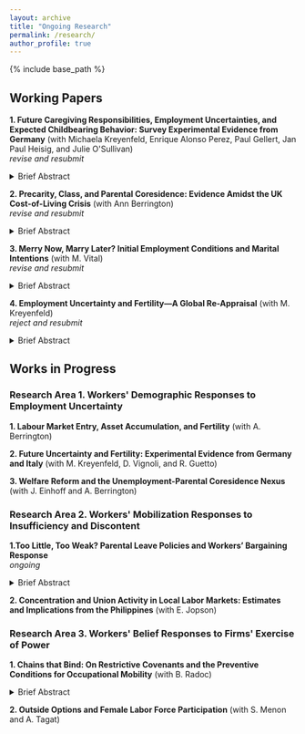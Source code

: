 ```yaml
---
layout: archive
title: "Ongoing Research"
permalink: /research/
author_profile: true
---
```


{% include base_path %}


## Working Papers

**1. Future Caregiving Responsibilities, Employment Uncertainties, and Expected Childbearing Behavior: Survey Experimental Evidence from Germany** (with Michaela Kreyenfeld, Enrique Alonso Perez, Paul Gellert, Jan Paul Heisig, and Julie O'Sullivan)<br>_revise and resubmit_

<details>
  <summary>Brief Abstract</summary>
  
In societies experiencing declining birth rates, understanding factors that influence childbearing decisions is critical. We employ a factorial survey experiment to investigate how future narratives of old age caregiving responsibilities and employment uncertainties shape the expected childbearing behavior of a fictitious couple described in a vignette. Respondents from the nationally representative German Socio-Economic Panel Innovation Sample (SOEP-IS) (n=1,750) were randomly assigned five vignettes, each describing a hypothetical and future-oriented narrative with varying levels of old-age caregiving responsibilities and employment uncertainties. After each vignette, respondents rated their expectations about the couple’s childbearing behavior within the next three years using an 11-point Likert scale. Results show that high old age caregiving responsibilities and high employment uncertainties reduce expected childbearing behavior by 2.8 and 1.9 points respectively, compared to when both factors are absent. Taking respondent characteristics into account, further analyses reveal that while female respondents evaluate the importance of having low or no old age caregiving responsibilities than males do, neither objective nor subjective measures of respondents’ employment markers moderated the effect of future employment uncertainties. We discuss the implications of our results in highlighting the conditions that are regarded as more or less favorable for childbearing and, more broadly, how both future-oriented old-age caregiving duties and employment uncertainties alter expectations about family formation. </details>

**2. Precarity, Class, and Parental Coresidence: Evidence Amidst the UK Cost-of-Living Crisis** (with Ann Berrington)<br>_revise and resubmit_

<details>
  <summary>Brief Abstract</summary>
  
The cost-of-living crisis in the UK is likely to have amplified the increasing rates of parental coresidence among young adults. Amidst this period, we examine how underexplored forms of employment precarity (e.g., underemployment and temporary and agency work) are associated with parental coresidence. Refining the feathered nest/gilded cage hypotheses to incorporate employment precarity, we further analyze how parental social class moderates this relationship across the transition to adulthood phase, driven by both protective and propellant motives of parents. Estimating logistic regression models using the 2021-23 waves of the UK Labour Force Survey, we demonstrate the association between precarity and coresidence, and probe heterogeneities by sex, age, and parental social class. Three results are worth noting. First, apart from unemployment, states of labor underutilization (underemployment) and impermanence (temporary and agency work) are associated with a higher probability of parental coresidence relative to stable employment. Second, parental class matters—the positive precarity-coresidence association is most pronounced among service-class parents. Finally, our results support a refined feathered nest/gilded cage hypothesis whereby (higher) parental resources facilitate coresidence at earlier phases of adulthood transitions, especially for unemployed and precariously employed adult children, but this moderating role tapers off with age. </details>

**3. Merry Now, Marry Later? Initial Employment Conditions and Marital Intentions** (with M. Vital) <br>_revise and resubmit_

<details>
  <summary>Brief Abstract</summary>
  
Young adults typically navigate initial transitions into the labor market along with family formation intentions and decisions. A thick strand of literature, mostly based on Western contexts, demonstrates how employment instability is associated with marital behavior (intentions and actual transitions). The Philippines, as the only country in the world without any legal provision for divorce, is an interesting case in analyzing both the institution of and the preferences for marriage. Following the Oppenheimerian hypothesis that employment stability partly explains (earlier) marriage timing, especially among career-oriented young adults, we analyze the relationship between precarious initial conditions and marital intentions among this highly educated subgroup. We estimate logistic regression models using data from a nationally representative college graduate tracer survey in the Philippines. Our analysis highlights three findings. First, an overwhelming majority intend to get married ($>90\%$), regardless of employment status. Second, precarious labor market states are not associated with marital intentions except for economically inactive females. Finally, precarity matters for the expressed timing of marriage---compared to their stably employed counterparts, marriage-oriented young adults on fixed-term contracts, unemployment, or economic inactivity express a slightly later ideal period to marry. These descriptive findings speak to the idea that highly educated young adults in ``merry'' employment conditions intend to marry sooner rather than later. </details>

**4. Employment Uncertainty and Fertility—A Global Re-Appraisal** (with M. Kreyenfeld)  <br>_reject and resubmit_

<details>
  <summary>Brief Abstract</summary>
  
In prior macro-level analyses of fertility patterns, (economic) uncertainty is commonly operationalized using unemployment rates. However, labor markets in developing countries are characterized by low unemployment and high vulnerable employment, partly due to the ``survivalist'' motive. Recognizing the different manifestations of uncertainty across countries, this paper reappraises its associations with fertility in three ways. First, we operationalize uncertainty beyond unemployment rates, incorporating alternative measures such as vulnerable and solo self-employment rates that better capture labor market dynamics in developing countries. Second, we extend the geographic scope of existing work to a global scale---including countries from across all regional groups and income classifications. Finally, we adopt both static and dynamic panel estimation techniques that account for the inherent persistence of period fertility rates. Results suggest that: (i) lagged unemployment rates have a robustly negative association with fertility; (ii) the magnitude of this association seems stronger for lower-income countries; and (iii) vulnerable and self-employment rates are also negatively associated with fertility but only in the static model specification. Broadly, these findings suggest that beyond unemployment, precarious employment conditions are associated with fertility dynamics in lower-income economies and thus, further demographic research on the topic of ``uncertainty'' should use contextually fitting measures.

</details>



## Works in Progress

### Research Area 1. Workers' Demographic Responses to Employment Uncertainty

**1. Labour Market Entry, Asset Accumulation, and Fertility** (with A. Berrington)

**2. Future Uncertainty and Fertility: Experimental Evidence from Germany and Italy** (with M. Kreyenfeld, D. Vignoli, and R. Guetto)

**3. Welfare Reform and the Unemployment-Parental Coresidence Nexus** (with J. Einhoff and A. Berrington)

### Research Area 2. Workers' Mobilization Responses to Insufficiency and Discontent

**1.Too Little, Too Weak? Parental Leave Policies and Workers’ Bargaining Response**<br> _ongoing_

<details>
  <summary>Brief Abstract</summary>

When statutory work and family entitlements are deemed insufficient, how do workers respond and compensate? Some evidence suggests that unionization may secure higher benefit entitlements than what is statutorily guaranteed. However, the universality of this “success story” is far from established, particularly in contexts where unions play a less salient role. Bridging this gap, we construct a novel dataset of all private sector collective bargaining agreements (CBAs) in the Philippines from 2016-2021 to: descriptively estimate (i) the prevalence of paid parental leaves (PPLs) in CBAs; (ii) whether having female leaders is associated with a higher probability of PPL inclusion; and (iii) whether wage increase provisions “crowd-out” PPLs. We further estimate the effect of a 2019 maternity leave reform, which increased leave entitlements from 8 to 15 weeks, on the inclusion of PPLs in CBAs using two identification strategies - a pre-post comparison of multi-plant ultimate parent entities (UPEs) and a regression discontinuity in time (RDiT) design. Results suggest that around 65% of CBAs contain reinforcing provisions that merely restate statutory leave entitlements, while only 5% contain augmenting provisions that secure more leaves. Second, we find that neither wage increases nor the 2019 reform crowds out PPL provisions. On the contrary, we find a crowding-in pattern - wage increase provisions at the extensive and intensive margin are associated with a higher probability of PPL inclusion. Unpacking potential mechanisms, semi-structured interviews with union leaders and negotiators lend support to a _bounded augmentation hypothesis_ such that where compliance and enforcement of statutory entitlements are perceived as weak, redundancy is as much of an objective as augmentation is in collective bargaining.
  
</details>

**2. Concentration and Union Activity in Local Labor Markets: Estimates and Implications from the Philippines** (with E. Jopson)

### Research Area 3. Workers' Belief Responses to Firms' Exercise of Power

**1. Chains that Bind: On Restrictive Covenants and the Preventive Conditions for Occupational Mobility** (with B. Radoc)

<details>
  <summary>Brief Abstract</summary>

Restrictive covenants (RCs) in job contracts serve as de facto chains restricting workers’ current and future mobility by preventing them from either prematurely exiting the firm or working for its competitor (or both) within a limited period post-employment. This paper analyzes how their inclusion in employment contracts affects the perceived conditions for subsequent occupational mobility. Employing a forced-choice conjoint experiment on labor market entrants in the Philippines, we construct hypothetical jobseeker profiles with randomly assigned noncompete, training repayment, and nonsolicitation clauses and subsequently ask which jobseeker is more likely to apply to each of the four mobility pathways---vertical-within, lateral-within, vertical-across, and lateral-across job postings.  Results suggest that: (i) noncompete clauses prevent the conditions for within-industry occupational mobility and facilitate expected applications in across-industry postings; (ii) training repayment and nonsolicitation clauses have targeted consequences depending on their scope; and (iii) these preventive conditions hold regardless of whether the restrictive covenants are worded narrowly or broadly and whether they are enforced loosely or strictly. Broadly, our results highlight how firms' imposition of restrictive covenants in employment contracts _per se_ has binding repercussions on the perceived conditions for occupational mobility.
</details>

**2. Outside Options and Female Labor Force Participation** (with S. Menon and A. Tagat) 





